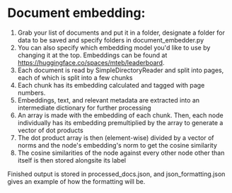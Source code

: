 # Document embedding:
1. Grab your list of documents and put it in a folder, designate a folder for data to be saved and specify folders in document_embedder.py
2. You can also specify which embedding model you'd like to use by changing it at the top. Embeddings can be found at https://huggingface.co/spaces/mteb/leaderboard.
3. Each document is read by SimpleDirectoryReader and split into pages, each of which is split into a few chunks
4. Each chunk has its embedding calculated and tagged with page numbers.
5. Embeddings, text, and relevant metadata are extracted into an intermediate dictionary for further processing
6. An array is made with the embedding of each chunk. Then, each node individually has its embedding premultiplied by the array to generate a vector of dot products
7. The dot product array is then (element-wise) divided by a vector of norms and the node's embedding's norm to get the cosine similarity
8. The cosine similarities of the node against every other node other than itself is then stored alongsite its label

Finished output is stored in processed_docs.json, and json_formatting.json gives an example of how the formatting will be.
